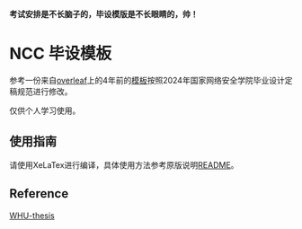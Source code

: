 **考试安排是不长脑子的，毕设模版是不长眼睛的，帅！**


# NCC 毕设模板

参考一份来自[overleaf](https://www.overleaf.com/)上的4年前的[模板](https://www.overleaf.com/latex/templates/wuhan-university-latex-undergraduate-thesis-template/kpystysgbgmr)按照2024年国家网络安全学院毕业设计定稿规范进行修改。

仅供个人学习使用。

## 使用指南

请使用XeLaTex进行编译，具体使用方法参考原版说明[README](https://github.com/Allen191819/NCC-thesis/blob/master/README_original.md)。

## Reference

[WHU-thesis](https://github.com/whutug/whu-thesis)
